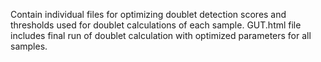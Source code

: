 Contain individual files for optimizing doublet detection scores and thresholds used for doublet calculations of each sample.
GUT.html file includes final run of doublet calculation with optimized parameters for all samples.
